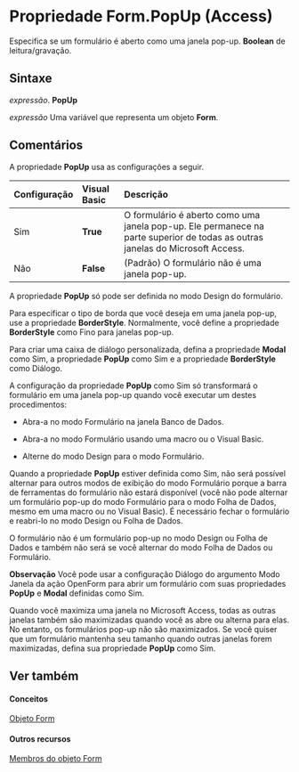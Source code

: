 
# Propriedade Form.PopUp (Access)

Especifica se um formulário é aberto como uma janela pop-up.  **Boolean** de leitura/gravação.


## Sintaxe

 _expressão_. **PopUp**

 _expressão_ Uma variável que representa um objeto **Form**.


## Comentários

A propriedade  **PopUp** usa as configurações a seguir.



|**Configuração**|**Visual Basic**|**Descrição**|
|:-----|:-----|:-----|
|Sim|**True**|O formulário é aberto como uma janela pop-up. Ele permanece na parte superior de todas as outras janelas do Microsoft Access.|
|Não|**False**|(Padrão) O formulário não é uma janela pop-up.|
A propriedade  **PopUp** só pode ser definida no modo Design do formulário.

Para especificar o tipo de borda que você deseja em uma janela pop-up, use a propriedade  **BorderStyle**. Normalmente, você define a propriedade **BorderStyle** como Fino para janelas pop-up.

Para criar uma caixa de diálogo personalizada, defina a propriedade  **Modal** como Sim, a propriedade **PopUp** como Sim e a propriedade **BorderStyle** como Diálogo.

A configuração da propriedade  **PopUp** como Sim só transformará o formulário em uma janela pop-up quando você executar um destes procedimentos:


- Abra-a no modo Formulário na janela Banco de Dados.
    
- Abra-a no modo Formulário usando uma macro ou o Visual Basic.
    
- Alterne do modo Design para o modo Formulário.
    
Quando a propriedade  **PopUp** estiver definida como Sim, não será possível alternar para outros modos de exibição do modo Formulário porque a barra de ferramentas do formulário não estará disponível (você não pode alternar um formulário pop-up do modo Formulário para o modo Folha de Dados, mesmo em uma macro ou no Visual Basic). É necessário fechar o formulário e reabri-lo no modo Design ou Folha de Dados.

O formulário não é um formulário pop-up no modo Design ou Folha de Dados e também não será se você alternar do modo Folha de Dados ou Formulário.


 **Observação**  Você pode usar a configuração Diálogo do argumento Modo Janela da ação OpenForm para abrir um formulário com suas propriedades  **PopUp** e **Modal** definidas como Sim.

Quando você maximiza uma janela no Microsoft Access, todas as outras janelas também são maximizadas quando você as abre ou alterna para elas. No entanto, os formulários pop-up não são maximizados. Se você quiser que um formulário mantenha seu tamanho quando outras janelas forem maximizadas, defina sua propriedade  **PopUp** como Sim.


## Ver também


#### Conceitos


[Objeto Form](72ef9219-142b-b690-b696-3eba9a5d4522.md)
#### Outros recursos


[Membros do objeto Form](e1976b58-28ca-8f76-cdf3-6732cb06ce6c.md)